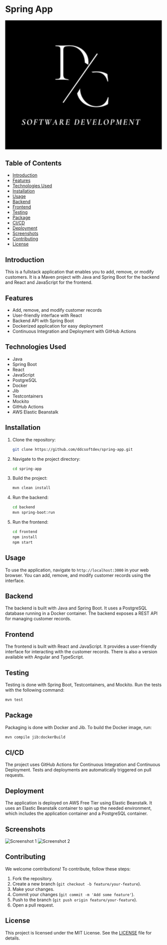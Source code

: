 
# Spring App

![Logo](logo.png)

## Table of Contents

- [Introduction](#introduction)
- [Features](#features)
- [Technologies Used](#technologies-used)
- [Installation](#installation)
- [Usage](#usage)
- [Backend](#backend)
- [Frontend](#frontend)
- [Testing](#testing)
- [Package](#package)
- [CI/CD](#cicd)
- [Deployment](#deployment)
- [Screenshots](#screenshots)
- [Contributing](#contributing)
- [License](#license)

## Introduction

This is a fullstack application that enables you to add, remove, or modify customers. It is a Maven project with Java and Spring Boot for the backend and React and JavaScript for the frontend.

## Features

- Add, remove, and modify customer records
- User-friendly interface with React
- Backend API with Spring Boot
- Dockerized application for easy deployment
- Continuous Integration and Deployment with GitHub Actions

## Technologies Used

- Java
- Spring Boot
- React
- JavaScript
- PostgreSQL
- Docker
- Jib
- Testcontainers
- Mockito
- GitHub Actions
- AWS Elastic Beanstalk

## Installation

1. Clone the repository:
   ```sh
   git clone https://github.com/ddcsoftdev/spring-app.git
   ```

2. Navigate to the project directory:
   ```sh
   cd spring-app
   ```

3. Build the project:
   ```sh
   mvn clean install
   ```

4. Run the backend:
   ```sh
   cd backend
   mvn spring-boot:run
   ```

5. Run the frontend:
   ```sh
   cd frontend
   npm install
   npm start
   ```

## Usage

To use the application, navigate to `http://localhost:3000` in your web browser. You can add, remove, and modify customer records using the interface.

## Backend

The backend is built with Java and Spring Boot. It uses a PostgreSQL database running in a Docker container. The backend exposes a REST API for managing customer records.

## Frontend

The frontend is built with React and JavaScript. It provides a user-friendly interface for interacting with the customer records. There is also a version available with Angular and TypeScript.

## Testing

Testing is done with Spring Boot, Testcontainers, and Mockito. Run the tests with the following command:
```sh
mvn test
```

## Package

Packaging is done with Docker and Jib. To build the Docker image, run:
```sh
mvn compile jib:dockerBuild
```

## CI/CD

The project uses GitHub Actions for Continuous Integration and Continuous Deployment. Tests and deployments are automatically triggered on pull requests.

## Deployment

The application is deployed on AWS Free Tier using Elastic Beanstalk. It uses an Elastic Beanstalk container to spin up the needed environment, which includes the application container and a PostgreSQL container.

## Screenshots

![Screenshot 1](https://user-images.githubusercontent.com/ddcsoftdev/spring-app/screenshots/screenshot-2024-01-30-13-29-17.png)
![Screenshot 2](https://user-images.githubusercontent.com/ddcsoftdev/spring-app/screenshots/screenshot-2024-01-30-13-30-33.png)

## Contributing

We welcome contributions! To contribute, follow these steps:
1. Fork the repository.
2. Create a new branch (`git checkout -b feature/your-feature`).
3. Make your changes.
4. Commit your changes (`git commit -m 'Add some feature'`).
5. Push to the branch (`git push origin feature/your-feature`).
6. Open a pull request.

## License

This project is licensed under the MIT License. See the [LICENSE](LICENSE) file for details.
